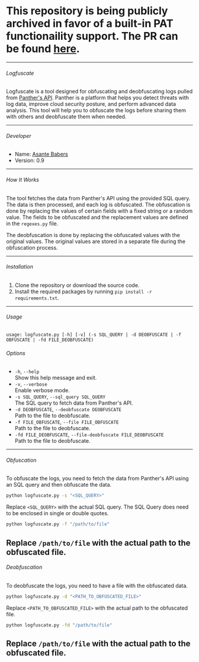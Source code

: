 # This repository is being publicly archived in favor of a built-in PAT functionaility support. The PR can be found [here](https://github.com/panther-labs/panther_analysis_tool/pull/354).

---
###### Logfuscate

Logfuscate is a tool designed for obfuscating and deobfuscating logs pulled from [Panther's API](https://docs.panther.com/panther-developer-workflows/api/operations/data-lake-queries). Panther is a platform that helps you detect threats with log data, improve cloud security posture, and perform advanced data analysis. This tool will help you to obfuscate the logs before sharing them with others and deobfuscate them when needed.

---

###### Developer

- Name: [Asante Babers](https://atbabers.com/)
- Version: 0.9

---

###### How It Works

The tool fetches the data from Panther's API using the provided SQL query. The data is then processed, and each log is obfuscated. The obfuscation is done by replacing the values of certain fields with a fixed string or a random value. The fields to be obfuscated and the replacement values are defined in the `regexes.py` file.

The deobfuscation is done by replacing the obfuscated values with the original values. The original values are stored in a separate file during the obfuscation process.

---

###### Installation

1. Clone the repository or download the source code.
2. Install the required packages by running `pip install -r requirements.txt`.

---
######  Usage
```
usage: logfuscate.py [-h] [-v] (-s SQL_QUERY | -d DEOBFUSCATE | -f OBFUSCATE | -fd FILE_DEOBFUSCATE)
```

###### Options
- `-h`, `--help`  
  Show this help message and exit.
- `-v`, `--verbose`  
  Enable verbose mode.
- `-s SQL_QUERY`, `--sql_query SQL_QUERY`  
  The SQL query to fetch data from Panther's API.
- `-d DEOBFUSCATE`, `--deobfuscate DEOBFUSCATE`  
  Path to the file to deobfuscate.
- `-f FILE_OBFUSCATE`, `--file FILE_OBFUSCATE`  
  Path to the file to deobfuscate.
- `-fd FILE_DEOBFUSCATE`, `--file-deobfuscate FILE_DEOBFUSCATE`  
  Path to the file to deobfuscate.

---

###### Obfuscation

To obfuscate the logs, you need to fetch the data from Panther's API using an SQL query and then obfuscate the data.

```bash
python logfuscate.py -s "<SQL_QUERY>"
```

Replace `<SQL_QUERY>` with the actual SQL query. The SQL Query does need to be enclosed in single or double quotes.

```bash
python logfuscate.py -f "/path/to/file"
```

Replace `/path/to/file` with the actual path to the obfuscated file.
---

###### Deobfuscation

To deobfuscate the logs, you need to have a file with the obfuscated data.

```bash
python logfuscate.py -d "<PATH_TO_OBFUSCATED_FILE>"
```

Replace `<PATH_TO_OBFUSCATED_FILE>` with the actual path to the obfuscated file.

```bash
python logfuscate.py -fd "/path/to/file"
```

Replace `/path/to/file` with the actual path to the obfuscated file.
---

